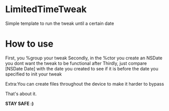 # LimitedTimeTweak
Simple template to run the tweak until a certain date

# How to use
First, you %group your tweak
Secondly, in the %ctor you create an NSDate you dont want the tweak to be functional after
Thirdly, just compare [NSDate Date] with the date you created to see if it is before the date you specified to init your tweak

Extra:You can create files throughout the device to make it harder to bypass

That's about it.

**STAY SAFE :)**
